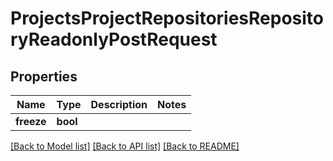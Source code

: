 # ProjectsProjectRepositoriesRepositoryReadonlyPostRequest

## Properties

Name | Type | Description | Notes
------------ | ------------- | ------------- | -------------
**freeze** | **bool** |  | 

[[Back to Model list]](../README.md#documentation-for-models) [[Back to API list]](../README.md#documentation-for-api-endpoints) [[Back to README]](../README.md)


